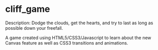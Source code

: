# cliff_game

Description:
Dodge the clouds, get the hearts, and try to last as long as possible down your freefall. 

A game created using HTML5/CSS3/Javascript to learn about the new Canvas feature as well as CSS3 transitions and animations.  
